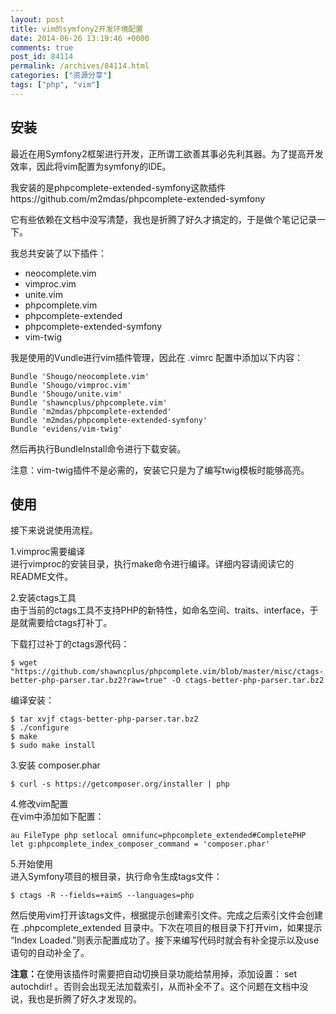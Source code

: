 ```yaml
---
layout: post
title: vim的symfony2开发环境配置
date: 2014-06-26 13:19:46 +0000
comments: true
post_id: 84114
permalink: /archives/84114.html
categories: ["资源分享"]
tags: ["php", "vim"]
---
```


<h2>安装</h2>
<p>最近在用Symfony2框架进行开发，正所谓工欲善其事必先利其器。为了提高开发效率，因此将vim配置为symfony的IDE。</p>
<p>我安装的是phpcomplete-extended-symfony这款插件 https://github.com/m2mdas/phpcomplete-extended-symfony</p>
<p>它有些依赖在文档中没写清楚，我也是折腾了好久才搞定的，于是做个笔记记录一下。</p>
<p>我总共安装了以下插件：</p>
<ul>
<li>neocomplete.vim  </li>
<li>vimproc.vim  </li>
<li>unite.vim  </li>
<li>phpcomplete.vim  </li>
<li>phpcomplete-extended  </li>
<li>phpcomplete-extended-symfony  </li>
<li>vim-twig  </li>
</ul>
<p>我是使用的Vundle进行vim插件管理，因此在 .vimrc 配置中添加以下内容：</p>
<pre><code>Bundle 'Shougo/neocomplete.vim'
Bundle 'Shougo/vimproc.vim'
Bundle 'Shougo/unite.vim'
Bundle 'shawncplus/phpcomplete.vim'
Bundle 'm2mdas/phpcomplete-extended'
Bundle 'm2mdas/phpcomplete-extended-symfony'
Bundle 'evidens/vim-twig'
</code></pre>
<p>然后再执行BundleInstall命令进行下载安装。</p>
<p>注意：vim-twig插件不是必需的，安装它只是为了编写twig模板时能够高亮。  </p>
<h2>使用</h2>
<p>接下来说说使用流程。</p>
<p>1.vimproc需要编译<br>
进行vimproc的安装目录，执行make命令进行编译。详细内容请阅读它的README文件。</p>
<p>2.安装ctags工具<br>
由于当前的ctags工具不支持PHP的新特性，如命名空间、traits、interface，于是就需要给ctags打补丁。  </p>
<p>下载打过补丁的ctags源代码：  </p>
<pre><code>$ wget "https://github.com/shawncplus/phpcomplete.vim/blob/master/misc/ctags-better-php-parser.tar.bz2?raw=true" -O ctags-better-php-parser.tar.bz2
</code></pre>
<p>编译安装：  </p>
<pre><code>$ tar xvjf ctags-better-php-parser.tar.bz2  
$ ./configure  
$ make  
$ sudo make install
</code></pre>
<p>3.安装 composer.phar  </p>
<pre><code>$ curl -s https://getcomposer.org/installer | php
</code></pre>
<p>4.修改vim配置<br>
在vim中添加如下配置：  </p>
<pre><code>au FileType php setlocal omnifunc=phpcomplete_extended#CompletePHP  
let g:phpcomplete_index_composer_command = 'composer.phar'
</code></pre>
<p>5.开始使用<br>
进入Symfony项目的根目录，执行命令生成tags文件：</p>
<pre><code>$ ctags -R --fields=+aimS --languages=php
</code></pre>
<p>然后使用vim打开该tags文件，根据提示创建索引文件。完成之后索引文件会创建在 .phpcomplete_extended 目录中。下次在项目的根目录下打开vim，如果提示 “Index Loaded.”则表示配置成功了。接下来编写代码时就会有补全提示以及use语句的自动补全了。</p>
<p><strong>注意：</strong>在使用该插件时需要把自动切换目录功能给禁用掉，添加设置： set autochdir! 。否则会出现无法加载索引，从而补全不了。这个问题在文档中没说，我也是折腾了好久才发现的。</p>
